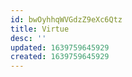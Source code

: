 ```yaml
---
id: bwOyhhqWVGdzZ9eXc6Qtz
title: Virtue
desc: ''
updated: 1639759645929
created: 1639759645929
---
```


